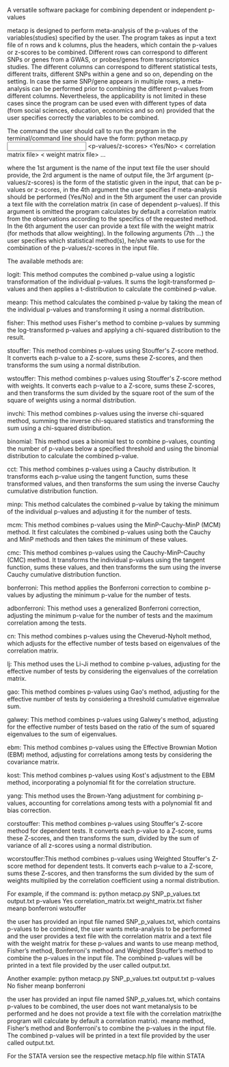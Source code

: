 A versatile software package for combining dependent or independent p-values

metacp is designed to perform meta-analysis of the p-values of the variables(studies) specified by the user. The program takes as input a text file of n rows and k columns, plus the headers, which contain the p-values or z-scores to be combined. Different rows can correspond to different SNPs or genes from a GWAS, or probes/genes from transcriptomics studies. The different columns can correspond to different statistical tests, different traits, different SNPs within a gene and so on, depending on the setting. In case the same SNP/gene appears in multiple rows, a meta-analysis can be performed prior to combining the different p-values from different columns. Nevertheless, the applicability is not limited in these cases since the program can be used even with different types of data (from social sciences, education, economics and so on) provided that the user specifies correctly the variables to be combined.

The command the user should call to run the program in the terminal/command line should have the form:
python metacp.py <input file> <output file> <p-values/z-scores> <Yes/No> < correlation matrix file> < weight matrix file>  <method1> <method2> <method3> ...

where the 1st argument is the name of the input text file the user should provide, the 2rd argument is the name of output file, the 3rf argument (p-values/z-scores) is the form of the statistic given in the input, that can be p-values or z-scores, in the 4th  argument the user specifies if meta-analysis should be performed (Yes/No) and in the 5th argument the user can provide a text file with the correlation matrix (in case of dependent p-values). If this argument is omitted the program calculates by default a correlation matrix from the observations according to the specifics of the requested method. In the 6th argument the user can provide a text file with the weight matrix (for methods that allow weighting). In the following arguments (7th ...) the user specifies which statistical method(s), he/she wants to use for the combination of the p-values/z-scores in the input file.

The available methods are:

logit: This method computes the combined p-value using a logistic transformation of the individual p-values. It sums the logit-transformed p-values and then applies a t-distribution to calculate the combined p-value.

meanp: This method calculates the combined p-value by taking the mean of the individual p-values and transforming it using a normal distribution.

fisher: This method uses Fisher's method to combine p-values by summing the log-transformed p-values and applying a chi-squared distribution to the result.

stouffer: This method combines p-values using Stouffer's Z-score method. It converts each p-value to a Z-score, sums these Z-scores, and then transforms the sum using a normal distribution.

wstouffer: This method combines p-values using Stouffer's Z-score method with weights. It converts each p-value to a Z-score, sums these Z-scores, and then transforms the sum divided by the square root of the sum of the square of weights using a normal distribution.

invchi: This method combines p-values using the inverse chi-squared method, summing the inverse chi-squared statistics and transforming the sum using a chi-squared distribution.

binomial: This method uses a binomial test to combine p-values, counting the number of p-values below a specified threshold and using the binomial distribution to calculate the combined p-value.

cct: This method combines p-values using a Cauchy distribution. It transforms each p-value using the tangent function, sums these transformed values, and then transforms the sum using the inverse Cauchy cumulative distribution function.

minp: This method calculates the combined p-value by taking the minimum of the individual p-values and adjusting it for the number of tests.

mcm: This method combines p-values using the MinP-Cauchy-MinP (MCM) method. It first calculates the combined p-values using both the Cauchy and MinP methods and then takes the minimum of these values.

cmc: This method combines p-values using the Cauchy-MinP-Cauchy (CMC) method. It transforms the individual p-values using the tangent function, sums these values, and then transforms the sum using the inverse Cauchy cumulative distribution function.

bonferroni: This method applies the Bonferroni correction to combine p-values by adjusting the minimum p-value for the number of tests.

adbonferroni: This method uses a generalized Bonferroni correction, adjusting the minimum p-value for the number of tests and the maximum correlation among the tests.

cn: This method combines p-values using the Cheverud-Nyholt method, which adjusts for the effective number of tests based on eigenvalues of the correlation matrix.

lj: This method uses the Li-Ji method to combine p-values, adjusting for the effective number of tests by considering the eigenvalues of the correlation matrix.

gao: This method combines p-values using Gao's method, adjusting for the effective number of tests by considering a threshold cumulative eigenvalue sum.

galwey: This method combines p-values using Galwey's method, adjusting for the effective number of tests based on the ratio of the sum of squared eigenvalues to the sum of eigenvalues.

ebm: This method combines p-values using the Effective Brownian Motion (EBM) method, adjusting for correlations among tests by considering the covariance matrix.

kost: This method combines p-values using Kost's adjustment to the EBM method, incorporating a polynomial fit for the correlation structure.

yang: This method uses the Brown-Yang adjustment for combining p-values, accounting for correlations among tests with a polynomial fit and bias correction. 

corstouffer:  This method combines p-values using Stouffer's Z-score method for dependent tests. It converts each p-value to a Z-score, sums these Z-scores, and then transforms the sum, divided by the sum of variance of all z-scores using a normal distribution.

wcorstouffer:This method combines p-values using Weighted Stouffer's Z-score method for dependent tests. It converts each p-value to a Z-score, sums these Z-scores, and then transforms the sum divided by the sum of weights multiplied by the correlation coefficient using a normal distribution.


For example, if the command is:
python metacp.py SNP_p_values.txt output.txt p-values Yes correlation_matrix.txt weight_matrix.txt fisher meanp bonferroni wstouffer

the user has provided an input file named SNP_p_values.txt, which contains p-values to be combined, the user wants meta-analysis to be performed and the user provides a text file with the correlation matrix and a text file with the weight matrix for these p-values and wants to use meanp method, Fisher’s method, Bonferroni's method and Weighted Stouffer’s method to combine the p-values in the input file. The combined p-values will be printed in a text file provided by the user called output.txt.

Another example:
python metacp.py SNP_p_values.txt output.txt p-values No fisher meanp bonferroni

the user has provided an input file named SNP_p_values.txt, which contains p-values to be combined, the user does not want metanalysis to be performed and he does not provide a text file with the correlation matrix(the program will calculate by default a correlation matrix). meanp method, Fisher’s method and Bonferroni's to combine the p-values in the input file. The combined p-values will be printed in a text file provided by the user called output.txt.

For the STATA version see the respective metacp.hlp file within STATA

